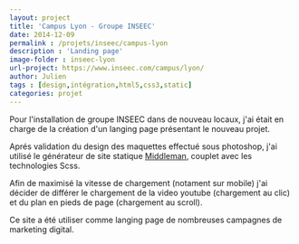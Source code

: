 ```yaml
---
layout: project
title: 'Campus Lyon - Groupe INSEEC'
date: 2014-12-09
permalink : /projets/inseec/campus-lyon
description : 'Landing page'
image-folder : inseec-lyon
url-project: https://www.inseec.com/campus/lyon/
author: Julien
tags : [design,intégration,html5,css3,static]
categories: projet
---
```


Pour l'installation de groupe INSEEC dans de nouveau locaux, j'ai était en charge de la création d'un langing page présentant le nouveau projet.

Aprés validation du design des maquettes effectué sous photoshop, j'ai utilisé le générateur de site statique [Middleman](https://middlemanapp.com), couplet avec les technologies Scss.

Afin de maximisé la vitesse de chargement (notament sur mobile) j'ai décider de différer le chargement de la video youtube (chargement au clic) et du plan en pieds de page (chargement au scroll).

Ce site a été utiliser comme langing page de nombreuses campagnes de marketing digital.



